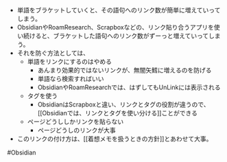 - 単語をブラケットしていくと、その語句へのリンク数が簡単に増えていってしまう。
- ObsidianやRoamResearch、Scrapboxなどの、リンク貼り合うアプリを使い続けると、ブラケットした語句へのリンク数がずーっと増えていってしまう。
- それを防ぐ方法としては、
	- 単語をリンクにするのはやめる
		- あんまり効果的ではないリンクが、無闇矢鱈に増えるのを防げる
		- 単語なら検索すればいい
		- ObsidianやRoamResearchでは、はずしてもUnLinkには表示される
	- タグを使う
		- ObsidianはScrapboxと違い、リンクとタグの役割が違うので、[[Obsidianでは、リンクとタグを使い分ける]]ことができる
	- ページどうししかリンクを貼らない
		- ページどうしのリンクが大事
- このリンクの付け方は、[[着想メモを扱うときの方針]]とあわせて大事。

#Obsidian 
